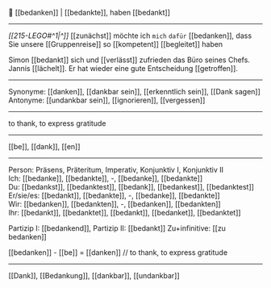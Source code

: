 🤝 [[bedanken]] | [[bedankte]], haben [[bedankt]]

---
*[[215-LEGO#^1|^]]* [[zunächst]] möchte ich `mich` `dafür` [[bedanken]], dass Sie unsere [[Gruppenreise]] so [[kompetent]] [[begleitet]] haben

Simon [[bedankt]] sich und [[verlässt]] zufrieden das Büro seines Chefs. Jannis [[lächelt]]. Er hat wieder eine gute Entscheidung [[getroffen]].

---

Synonyme: [[danken]], [[dankbar sein]], [[erkenntlich sein]], [[Dank sagen]]
Antonyme: [[undankbar sein]], [[ignorieren]], [[vergessen]]

---

to thank, to express gratitude

---

[[be]], [[dank]], [[en]]

---

Person: Präsens, Präteritum, Imperativ, Konjunktiv I, Konjunktiv II  
Ich: [[bedanke]], [[bedankte]], -, [[bedanke]], [[bedankte]]  
Du: [[bedankst]], [[bedanktest]], [[bedank]], [[bedankest]], [[bedanktest]]  
Er/sie/es: [[bedankt]], [[bedankte]], -, [[bedanke]], [[bedankte]]  
Wir: [[bedanken]], [[bedankten]], -, [[bedanken]], [[bedankten]]  
Ihr: [[bedankt]], [[bedanktet]], [[bedankt]], [[bedanket]], [[bedanktet]]

Partizip I: [[bedankend]],
Partizip II: [[bedankt]]
Zu+infinitive: [[zu bedanken]]

[[bedanken]] - [[be]] = [[danken]] // to thank, to express gratitude

---

[[Dank]], [[Bedankung]], [[dankbar]], [[undankbar]]
